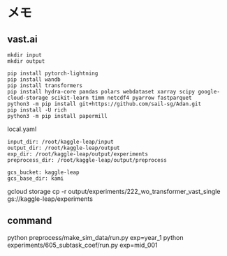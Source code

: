 # メモ

## vast.ai
```
mkdir input
mkdir output

pip install pytorch-lightning
pip install wandb
pip install transformers
pip install hydra-core pandas polars webdataset xarray scipy google-cloud-storage scikit-learn timm netcdf4 pyarrow fastparquet
python3 -m pip install git+https://github.com/sail-sg/Adan.git  
pip install -U rich
python3 -m pip install papermill
```

local.yaml
```
input_dir: /root/kaggle-leap/input
output_dir: /root/kaggle-leap/output
exp_dir: /root/kaggle-leap/output/experiments
preprocess_dir: /root/kaggle-leap/output/preprocess

gcs_bucket: kaggle-leap
gcs_base_dir: kami
```

gcloud storage cp -r output/experiments/222_wo_transformer_vast_single gs://kaggle-leap/experiments

## command
python preprocess/make_sim_data/run.py exp=year_1
python experiments/605_subtask_coef/run.py exp=mid_001